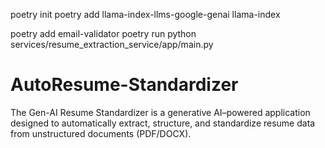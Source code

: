 poetry init
poetry add llama-index-llms-google-genai llama-index

poetry add email-validator
poetry run python services/resume_extraction_service/app/main.py

# AutoResume-Standardizer
The Gen-AI Resume Standardizer is a generative AI–powered application designed to automatically extract, structure, and standardize resume data from unstructured documents (PDF/DOCX).
